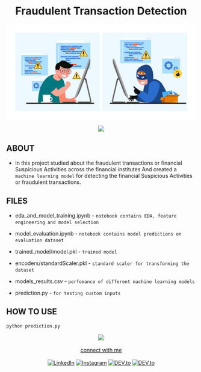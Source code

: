 
<h1 align="center">Fraudulent Transaction Detection

</h1>

 <p><div align="center">
  <img src="/Images/banner.jpeg" width="700px" /> <!-- line breaker --></div></p>
  
   <p><div align="center">
  <img src="https://user-images.githubusercontent.com/73097560/115834477-dbab4500-a447-11eb-908a-139a6edaec5c.gif" /> <!-- line breaker --></div></p>
<!--- header ---->
  
## ABOUT 
- In this project studied about the fraudulent transactions or financial Suspicious Activities across the financial institutes And created a `machine learning model` for detecting the financial Suspicious Activities or fraudulent transactions.

## FILES
- eda_and_model_training.ipynb - `notebook contains EDA, feature engineering and model selection`

- model_evaluation.ipynb  - `notebook contains model predictions on evaluation dataset`

- trained_model/model.pkl - `trained model`

- encoders/standardScaler.pkl - `standard scaler for transforming the dataset`

- models_results.csv - `perfomance of different machine learning models `

- prediction.py - `for testing custom inputs`

## HOW TO USE
```bash
python prediction.py
```
  
 <!--- footer --->
 <div align="center">
  <img src="https://user-images.githubusercontent.com/73097560/115834477-dbab4500-a447-11eb-908a-139a6edaec5c.gif" /> <!-- line breaker -->
<p>

 <a href="https://www.linkedin.com/in/adil-rahman-80b17a23a/"  >connect with me</a><br><br>
<a href="https://www.linkedin.com/in/adil-rahman-80b17a23a/" target="_blank"><img src="https://img.shields.io/badge/LinkedIn-0077B5?style=for-the-badge&logo=linkedin&logoColor=white" alt="LinkedIn"></a> <a href="https://www.instagram.com/___i_am_iron_man/?hl=en" target="_blank"><img src="https://img.shields.io/badge/Instagram-E4405F?style=for-the-badge&logo=instagram&logoColor=white" alt="Instagram"></a> <a href="https://twitter.com/bitbyte_1337" target="_blank"><img src="https://img.shields.io/badge/Twitter-1DA1F2?style=for-the-badge&logo=twitter&logoColor=white" alt="DEV.to"></a> <a href="https://medium.com/@adilrahman_1337" target="_blank"><img src="https://img.shields.io/badge/Medium-12100E?style=for-the-badge&logo=medium&logoColor=white" alt="DEV.to"></a>

</p>
</div>
